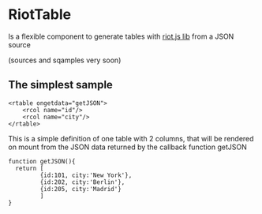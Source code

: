 # RiotTable  #

Is a flexible component to generate tables with [riot.js  lib](https://github.com/muut/riotjs) from a JSON source

(sources and sqamples very soon) 

## The simplest sample ##

    <rtable ongetdata="getJSON">
    	<rcol name="id"/>
    	<rcol name="city"/>
    </rtable>

This is a simple definition of one table with 2 columns, that will be rendered on mount from the JSON data returned by the callback function getJSON

    
    function getJSON(){
      return [
    		 {id:101, city:'New York'},
    		 {id:202, city:'Berlin'},
    		 {id:205, city:'Madrid'}
    		 ]
    }
    
    
    